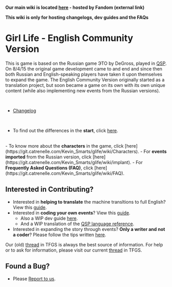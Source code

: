 **Our main wiki is located [here](http://girl-life.wikia.com/wiki/Girl_life_Wiki) - hosted by Fandom (external link)**

**This wiki is only for hosting changelogs, dev guides and the FAQs**




# Girl Life - English Community Version #


This is game is based on the Russian game ЭТО by DeGross, played in [QSP](QSP). On 8/4/15 the original game development came to and end and since then both Russian and English-speaking players have taken it upon themselves to expand the game. The English Community Version originally started as a translation project, but soon became a game on its own with its own unique content (while also implementing new events from the Russian versions).
 
<br>

* [Changelog](changelog)

<br>

- To find out the differences in the <b>start</b>, click [here](https://git.catrenelle.com/Kevin_Smarts/glife/wiki/Start).
 <br>  
- To know more about the <b>characters</b> in the game, click [here](https://git.catrenelle.com/Kevin_Smarts/glife/wiki/Characters).
- For <b>events imported</b> from the Russian version, click [here](https://git.catrenelle.com/Kevin_Smarts/glife/wiki/implant).
- For <b>Frequently Asked Questions (FAQ)</b>, click [here](https://git.catrenelle.com/Kevin_Smarts/glife/wiki/FAQ).
 <br>

## Interested in Contributing? ##

- Interested in <b>helping to translate</b> the machine transltions to full English? View this [guide](https://git.catrenelle.com/Kevin_Smarts/glife/wiki/translation-guide).
- Interested in <b>coding your own events</b>? View this [guide](https://git.catrenelle.com/Kevin_Smarts/glife/wiki/coding-guide).
    - Also a WIP dev guide [here](https://git.catrenelle.com/Kevin_Smarts/glife/wiki/developer-instruction).
    - And a WIP translation of the [QSP language reference](https://git.catrenelle.com/Kevin_Smarts/glife/wiki/qsp-language-reference).
- Interested in expanding the story through events? <b>Only a writer and not a coder</b>? Please follow the tips written [here](https://git.catrenelle.com/Kevin_Smarts/glife/wiki/Authorsguide).

Our (old) [thread](http://www.tfgamessite.com/phpbb3/viewtopic.php?f=6&t=5882) in TFGS is always the best source of information.
For help or to ask for information, please visit our current [thread](http://www.tfgamessite.com/phpbb3/viewtopic.php?f=6&t=8086) in TFGS.

## Found a Bug? ##

- Please [Report to us](Reportbug).
